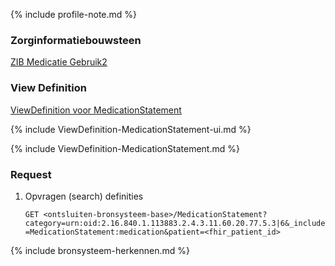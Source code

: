 {% include profile-note.md %}

### Zorginformatiebouwsteen

[ZIB Medicatie Gebruik2](https://zibs.nl/wiki/MedicatieGebruik2-v1.0.1(2017NL))

### View Definition

[ViewDefinition voor MedicationStatement](ViewDefinition-MedicationStatement.json)

{% include ViewDefinition-MedicationStatement-ui.md %}

{% include ViewDefinition-MedicationStatement.md %}

### Request

1. Opvragen (search) definities

    `GET <ontsluiten-bronsysteem-base>/MedicationStatement?category=urn:oid:2.16.840.1.113883.2.4.3.11.60.20.77.5.3|6&_include=MedicationStatement:medication&patient=<fhir_patient_id>`

{% include bronsysteem-herkennen.md %}
